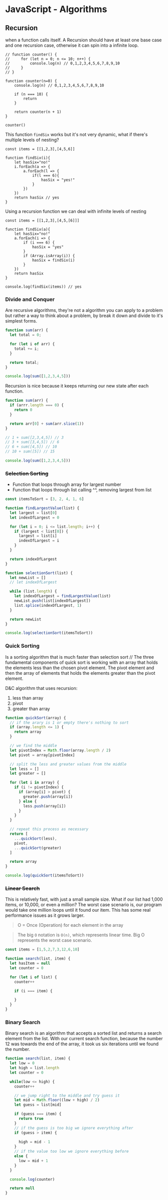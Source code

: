 # JavaScript - Algorithms



## Recursion
when a function calls itself. A Recursion should have at least one base case and one recursion case, otherwise it can spin into a infinite loop.
```
// function counter() {
//     for (let n = 0; n <= 10; n++) {
//         console.log(n) // 0,1,2,3,4,5,6,7,8,9,10
//     }
// }

function counter(n=0) {
    console.log(n) // 0,1,2,3,4,5,6,7,8,9,10
    
    if (n === 10) {
        return
    }
    
    return counter(n + 1)
}

counter()
```

This function `findSix` works but it's not very dynamic, what if there's multiple levels of nesting?
```
const items = [[1,2,3],[4,5,6]]

function findSix(i){
    let hasSix="no!"
    i.forEach(a => {
        a.forEach(l => {
            if(l === 6){
                hasSix = "yes!"
            }
        })
    })
    return hasSix // yes
}
```

Using a recursion function we can deal with infinite levels of nesting
```
const items = [[1,2,3],[4,5,[6]]]

function findSix(a){
    let hasSix="no!"
    a.forEach(i => {
        if (i === 6) {
            hasSix = "yes"
        }
        if (Array.isArray(i)) {
            hasSix = findSix(i)
        }
    })
    return hasSix
}

console.log(findSix(items)) // yes
```

### Divide and Conquer
Are recursive algorithms, they're not a algorithm you can apply to a problem but rather a way to think about a problem, by break it down and divide to it's simplest forms.

```js
function sum(arr) {
  let total = 0;

  for (let i of arr) {
    total += i;
  }

  return total;
}

console.log(sum([1,2,3,4,5]))
```

Recursion is nice because it keeps returning our new state after each function.
```js
function sum(arr) {
  if (arrr.length === 0) {
    return 0
  }

  return arr[0] + sum(arr.slice(1))
}

// 1 + sum([2,3,4,5]) // 3
// 3 + sum([3,4,5]) // 6
// 6 + sum([4,5]) // 10
// 10 + sum([5]) // 15

console.log(sum([1,2,3,4,5]))
```

### ~~Selection Sorting~~

- Function that loops through array for largest number
- Function that loops through list calling ^^, removing largest from list

```js
const itemsToSort = [3, 2, 4, 1, 6]

function findLargestValue(list) {
  let largest = list[0]
  let indexOfLargest = 0

  for (let i = 0; i <= list.length; i++) {
    if (largest < list[0]) {
      largest = list[i]
      indexOfLargest = i
    }
  }

  return indexOfLargest
}

function selectionSort(list) {
  let newList = []
  // let indexOfLargest

  while (list.length) {
    let indexOfLargest = findLargestValue(list)
    newList.push(list[indexOfLargest])
    list.splice(indexOfLargest, 1)
  }

  return newList
}

console.log(selectionSort(itemsToSort))
```
### Quick Sorting
Is a sorting algorithm that is much faster than selection sort
// The three fundamental components of quick sort is working with an array that holds the elements less than the chosen pivot element. The pivot element and then the array of elements that holds the elements greater than the pivot element.

D&C algorithm that uses recursion:
1. less than array
2. pivot
3. greater than array

```js
function quickSort(array) {
  // if the arary is 1 or empty there's nothing to sort
  if (array.length <= 1) {
    return array
  }

  // we find the middle
  let pivotIndex = Math.floor(array.length / 2)
  let pivot = array[pivotIndex]

  // split the less and greater values from the middle
  let less = []
  let greater = []

  for (let i in array) {
    if (i != pivotIndex) {
      if (array[i] > pivot) {
        greater.push(array[i])
      } else {
        less.push(array[i])
      }
    }
  }

  // repeat this process as necessary
  return [
    ...quickSort(less),
    pivot,
    ...quickSort(greater)
  ]

  return array
}

console.log(quickSort(itemsToSort))
```

### ~~Linear Search~~
This is relatively fast, with just a small sample size. What if our list had 1,000 items, or 10,000, or even a million? The worst case scenario is, our program would take one million loops until it found our item. This has some real performance issues as it grows larger.

> O = Once (Operation) for each element in the array

> The big `O` notation is `O(n)`, which represents linear time. Big O represents the worst case scenario. 

```js
const items = [1,5,2,7,3,12,6,10]

function search(list, item) {
  let hasItem = null
  let counter = 0

  for (let i of list) {
    counter++

    if (i === item) {

    }
  }
}
```

### Binary Search
Binary search is an algorithm that accepts a sorted list and returns a search element from the list. With our current search function, because the number 12 was towards the end of the array, it took us six iterations until we found the number. 

```js
function search(list, item) {
  let low = 0
  let high = list.length
  let counter = 0

  while(low <= high) {
    counter++

    // we jump right to the middle and try guess it
    let mid = Math.floor((low + high) / 2)
    let guess = list[mid]

    if (guess === item) {
      return true
    } 
    // if the guess is too big we ignore everything after
    if (guess > item) {
      
      high = mid - 1
    } 
    // if the value too low we ignore everything before
    else {
      low = mid + 1
    }
  }

  console.log(counter)

  return null
}
```






